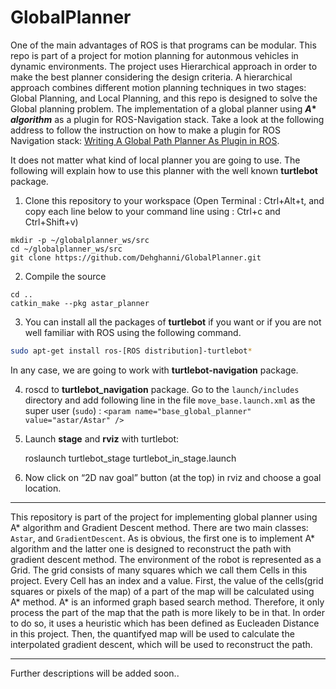 # GlobalPlanner

One of the main advantages of ROS is that programs can be modular. This repo is part of a project for motion planning for autonmous vehicles in dynamic environments. The project uses Hierarchical approach in order to make the best planner considering the design criteria.
A hierarchical approach combines different motion planning techniques in two stages: Global Planning, and Local Planning, and this repo is designed to solve the Global planning problem.
The implementation of a global planner using __*A** *algorithm*__ as a plugin for ROS-Navigation stack.
Take a look at the following address to follow the instruction on how to make a plugin for ROS Navigation stack:
 <a target="_blank" href="http://wiki.ros.org/navigation/Tutorials/Writing%20A%20Global%20Path%20Planner%20As%20Plugin%20in%20ROS">Writing A Global Path Planner As Plugin in ROS</a>.
 
It does not matter what kind of local planner you are going to use. The following will explain how to use this planner with the well known __turtlebot__ package.


1. Clone this repository to your workspace
(Open Terminal : Ctrl+Alt+t, and copy each line below to your command line using : Ctrl+c and Ctrl+Shift+v)
```
mkdir -p ~/globalplanner_ws/src
cd ~/globalplanner_ws/src
git clone https://github.com/Dehghanni/GlobalPlanner.git
```
2. Compile the source 
```
cd ..
catkin_make --pkg astar_planner 
```

3. You can install all the packages of __turtlebot__ if you want or if you are not well familiar with ROS using the following command. 
```bash 
sudo apt-get install ros-[ROS distribution]-turtlebot* 
```
In any case, we are going to work with __turtlebot-navigation__ package.
   
4. roscd to __turtlebot_navigation__ package. Go to the ```launch/includes``` directory and add following line in the file ```move_base.launch.xml``` as the super user (```sudo```) :
 ```<param name="base_global_planner" value="astar/Astar" />```
     
     
5. Launch **stage** and **rviz** with turtlebot:
    
   roslaunch turtlebot_stage turtlebot_in_stage.launch
   
6. Now click on “2D nav goal” button (at the top) in rviz and choose a goal location.

---


 This repository is part of the project for implementing global planner using A* algorithm and Gradient Descent method. 
There are two main classes: ‍‍‍```Astar```, and ```GradientDescent```. As is obvious, the first one is to implement A* algorithm and the latter one is designed to reconstruct the path with gradient descent method.
The environment of the robot is represented as a Grid. The grid consists of many squares which we call them Cells in this project. Every Cell has an index and a value. First, the value of the cells(grid squares or pixels of the map) of a part of the map will be calculated using A* method. A* is an informed graph based search method. Therefore, it only process the part of the map that the path is more likely to be in that. In order to do so, it uses a heuristic which has been defined as Eucleaden Distance in this project. Then, the quantifyed map will be used to calculate the interpolated gradient descent, which will be used to reconstruct the path.

---




Further descriptions will be added soon..
